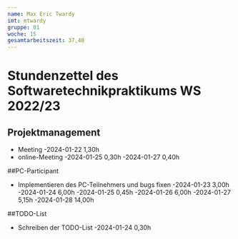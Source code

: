 ```yaml
---
name: Max Eric Twardy
imt: mtwardy
gruppe: 01
woche: 15
gesamtarbeitszeit: 37,40
---
```


# Stundenzettel des Softwaretechnikpraktikums WS 2022/23

## Projektmanagement
- Meeting
  -2024-01-22 1,30h
- online-Meeting
  -2024-01-25 0,30h
  -2024-01-27 0,40h

##PC-Participant
- Implementieren des PC-Teilnehmers und bugs fixen
   -2024-01-23 3,00h
   -2024-01-24 6,00h
   -2024-01-25 0,45h
   -2024-01-26 6,00h
   -2024-01-27 5,15h
   -2024-01-28 14,00h


##TODO-List
- Schreiben der TODO-List
   -2024-01-24 0,30h
